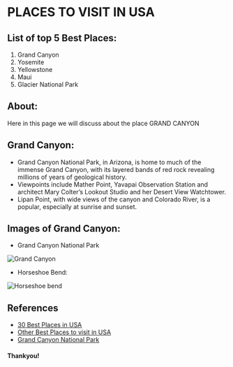 #  PLACES TO VISIT IN USA

## List of top 5 Best Places:
1. Grand Canyon
1. Yosemite
1. Yellowstone
1. Maui
1. Glacier National Park

## About:
Here in this page we will discuss about the place GRAND CANYON
## Grand Canyon:
- Grand Canyon National Park, in Arizona, is home to much of the immense Grand Canyon, with its layered bands of red rock revealing    millions of years of geological history.
- Viewpoints include Mather Point, Yavapai Observation Station and architect Mary Colter’s Lookout Studio and her Desert View Watchtower.
- Lipan Point, with wide views of the canyon and Colorado River, is a popular, especially at sunrise and sunset.


## Images of Grand Canyon:
- Grand Canyon National Park

 ![Grand Canyon](https://ewscripps.brightspotcdn.com/dims4/default/5a64170/2147483647/strip/true/crop/3000x1688+0+172/resize/1280x720!/quality/90/?url=https%3A%2F%2Fewscripps.brightspotcdn.com%2F0b%2F77%2F2d7dc37a4c59ba8a3f9e2709d4e9%2Fgrand-canyon-deaths-shutterstock-via-cnn-040519.JPG)

- Horseshoe Bend:

 ![Horseshoe bend](https://upload.wikimedia.org/wikipedia/commons/2/2a/USA_10187_Horseshoe_Bend_Luca_Galuzzi_2007.jpg)

## References
- [30 Best Places in USA](https://travel.usnews.com/rankings/best-usa-vacations/ "Click here to visit the web page")
- [Other Best Places to visit in USA](https://www.bestproducts.com/fun-things-to-do/g2483/best-places-to-experience-and-visit-in-the-usa/ "Click here for more places")
- [Grand Canyon National Park](https://www.nps.gov/grca/index.htm "its 100 years old")


#### Thankyou!
